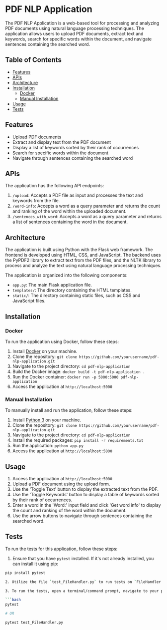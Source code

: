 # PDF NLP Application

The PDF NLP Application is a web-based tool for processing and analyzing PDF documents using natural language processing techniques. The application allows users to upload PDF documents, extract text and keywords, search for specific words within the document, and navigate sentences containing the searched word.

## Table of Contents

- [Features](#features)
- [APIs](#apis)
- [Architecture](#architecture)
- [Installation](#installation)
  - [Docker](#docker)
  - [Manual Installation](#manual-installation)
- [Usage](#usage)
- [Tests](#tests)

## Features

- Upload PDF documents
- Extract and display text from the PDF document
- Display a list of keywords sorted by their rank of occurrences
- Search for specific words within the document
- Navigate through sentences containing the searched word

## APIs

The application has the following API endpoints:

1. `/upload`: Accepts a PDF file as input and processes the text and keywords from the file.
2. `/word-info`: Accepts a word as a query parameter and returns the count and ranking of the word within the uploaded document.
3. `/sentences_with_word`: Accepts a word as a query parameter and returns a list of sentences containing the word in the document.

## Architecture

The application is built using Python with the Flask web framework. The frontend is developed using HTML, CSS, and JavaScript. The backend uses the PyPDF2 library to extract text from the PDF files, and the NLTK library to process and analyze the text using natural language processing techniques.

The application is organized into the following components:

- `app.py`: The main Flask application file.
- `templates/`: The directory containing the HTML templates.
- `static/`: The directory containing static files, such as CSS and JavaScript files.

## Installation

### Docker

To run the application using Docker, follow these steps:

1. Install [Docker](https://www.docker.com/) on your machine.
2. Clone the repository: `git clone https://github.com/yourusername/pdf-nlp-application.git`
3. Navigate to the project directory: `cd pdf-nlp-application`
4. Build the Docker image: `docker build -t pdf-nlp-application .`
5. Run the Docker container: `docker run -p 5000:5000 pdf-nlp-application`
6. Access the application at `http://localhost:5000`

### Manual Installation

To manually install and run the application, follow these steps:

1. Install [Python 3](https://www.python.org/downloads/) on your machine.
2. Clone the repository: `git clone https://github.com/yourusername/pdf-nlp-application.git`
3. Navigate to the project directory: `cd pdf-nlp-application`
4. Install the required packages: `pip install -r requirements.txt`
5. Run the application: `python app.py`
6. Access the application at `http://localhost:5000`

## Usage

1. Access the application at `http://localhost:5000`
2. Upload a PDF document using the upload form.
3. Use the 'Toggle Text' button to display the extracted text from the PDF.
4. Use the 'Toggle Keywords' button to display a table of keywords sorted by their rank of occurrences.
5. Enter a word in the 'Word:' input field and click 'Get word info' to display the count and ranking of the word within the document.
6. Use the arrow buttons to navigate through sentences containing the searched word.

## Tests

To run the tests for this application, follow these steps:

1. Ensure that you have `pytest` installed. If it's not already installed, you can install it using pip:

```bash
pip install pytest

2. Utilize the file `test_FileHandler.py` to run tests on `FileHandler.py`. You can add more tests to the `test_FileHandler.py` file as needed to cover other functions and scenarios in your `FileHandler.py` code.

3. To run the tests, open a terminal/command prompt, navigate to your project directory, and run this command:

```bash
pytest

# OR

pytest test_FileHandler.py
